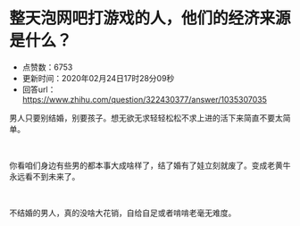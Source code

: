 # 整天泡网吧打游戏的人，他们的经济来源是什么？
- 点赞数：6753
- 更新时间：2020年02月24日17时28分09秒
- 回答url：https://www.zhihu.com/question/322430377/answer/1035307035
<body>
 <p data-pid="ml6eey5T">男人只要别结婚，别要孩子。想无欲无求轻轻松松不求上进的活下来简直不要太简单。</p>
 <p class="ztext-empty-paragraph"><br></p>
 <p data-pid="Kg4iu1Sc">你看咱们身边有些男的都本事大成啥样了，结了婚有了娃立刻就废了。变成老黄牛永远看不到未来了。</p>
 <p class="ztext-empty-paragraph"><br></p>
 <p data-pid="dC8nelzO">不结婚的男人，真的没啥大花销，自给自足或者啃啃老毫无难度。</p>
</body>